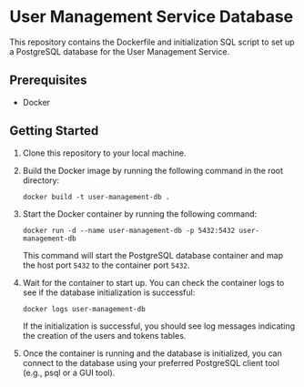 # User Management Service Database

This repository contains the Dockerfile and initialization SQL script to set up a PostgreSQL database for the User Management Service.

## Prerequisites

- Docker

## Getting Started

1. Clone this repository to your local machine.

2. Build the Docker image by running the following command in the root directory:

   ```shell
   docker build -t user-management-db .
   ```
3. Start the Docker container by running the following command:

   ```shell
   docker run -d --name user-management-db -p 5432:5432 user-management-db
   ```
   This command will start the PostgreSQL database container and map the host port `5432` to the container port `5432`.

4. Wait for the container to start up. You can check the container logs to see if the database initialization is successful:
    ```shell
    docker logs user-management-db
    ```
    If the initialization is successful, you should see log messages indicating the creation of the users and tokens tables.

5. Once the container is running and the database is initialized, you can connect to the database using your preferred PostgreSQL client tool (e.g., psql or a GUI tool).


